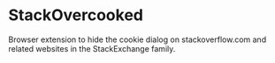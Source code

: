 # StackOvercooked

Browser extension to hide the cookie dialog on stackoverflow.com and related websites in the StackExchange family.
